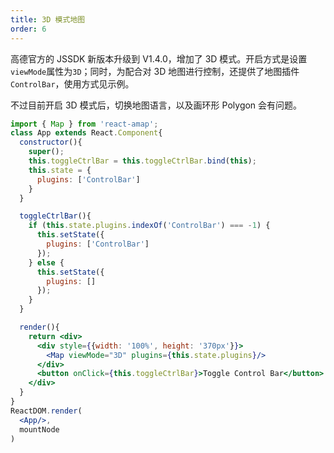 ```yaml
---
title: 3D 模式地图
order: 6
---
```


高德官方的 JSSDK 新版本升级到 V1.4.0，增加了 3D 模式。开启方式是设置`viewMode`属性为`3D`；同时，为配合对 3D 地图进行控制，还提供了地图插件`ControlBar`，使用方式见示例。

不过目前开启 3D 模式后，切换地图语言，以及画环形 Polygon 会有问题。

```jsx
import { Map } from 'react-amap';
class App extends React.Component{
  constructor(){
    super();
    this.toggleCtrlBar = this.toggleCtrlBar.bind(this);
    this.state = {
      plugins: ['ControlBar']
    }
  }

  toggleCtrlBar(){
    if (this.state.plugins.indexOf('ControlBar') === -1) {
      this.setState({
        plugins: ['ControlBar']
      });
    } else {
      this.setState({
        plugins: []
      });
    }
  }

  render(){
    return <div>
      <div style={{width: '100%', height: '370px'}}>
        <Map viewMode="3D" plugins={this.state.plugins}/>
      </div>
      <button onClick={this.toggleCtrlBar}>Toggle Control Bar</button>
    </div>
  }
}
ReactDOM.render(
  <App/>,
  mountNode
)
```
